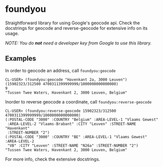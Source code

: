foundyou
========

Straightforward library for using Google's geocode api.  Check the docstrings for geocode and reverse-geocode for extensive info on its usage.

*NOTE: You do* ***not*** *need a developer key from Google to use this library.*

## Examples

In order to geocode an address, call ```foundyou:geocode```

    CL-USER> (foundyou:geocode "Havenkant 2a, 3000 Leuven")
    (15902323/312500 4700311399999999/1000000000000000)
    9
    "Tussen Twee Waters, Havenkant 2, 3000 Leuven, Belgium"

Inorder to reverse geocode a coordinate, call ```foundyou:reverse-geocode```

    CL-USER> (foundyou:reverse-geocode 15902323/312500 4700311399999999/1000000000000000)
    (:POSTAL-CODE "3000" :COUNTRY "Belgium" :AREA-LEVEL-1 "Vlaams Gewest"
     :AREA-LEVEL-2 "Vlaams-Brabant" :CITY "Leuven" :STREET-NAME "Havenkant"
     :STREET-NUMBER "2")
    (:POSTAL-CODE "3000" :COUNTRY "BE" :AREA-LEVEL-1 "Vlaams Gewest" :AREA-LEVEL-2
     "VB" :CITY "Leuven" :STREET-NAME "N26a" :STREET-NUMBER "2")
    "Tussen Twee Waters, Havenkant 2, 3000 Leuven, Belgium"

For more info, check the extensive docstrings.
